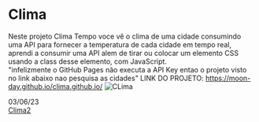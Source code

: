 # Clima

Neste projeto Clima Tempo voce vê o clima de uma cidade consumindo uma API para fornecer a temperatura de cada cidade em tempo real, aprendi a consumir uma API alem de tirar ou colocar um elemento CSS usando a class desse elemento, com JavaScript.<br>
"infelizmente o GitHub Pages não executa a API Key entao o projeto visto no link abaixo nao pesquisa as cidades"
LINK DO PROJETO: https://moon-day.github.io/clima.github.io/
![CLima](https://github.com/Moon-Day/clima.github.io/assets/97771245/6cb3bc9f-60f7-4458-b147-45bb311b89fe)


03/06/23<br>
[Clima2](https://github.com/Moon-Day/clima.github.io/assets/97771245/ca409ac7-e281-4135-9696-da2d84dfe4f7)
